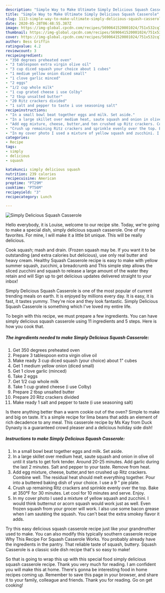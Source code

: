 ```yaml
---
description: "Simple Way to Make Ultimate Simply Delicious Squash Casserole"
title: "Simple Way to Make Ultimate Simply Delicious Squash Casserole"
slug: 1113-simple-way-to-make-ultimate-simply-delicious-squash-casserole
date: 2020-05-28T06:48:55.387Z
image: https://img-global.cpcdn.com/recipes/5690641520001024/751x532cq70/simply-delicious-squash-casserole-recipe-main-photo.jpg
thumbnail: https://img-global.cpcdn.com/recipes/5690641520001024/751x532cq70/simply-delicious-squash-casserole-recipe-main-photo.jpg
cover: https://img-global.cpcdn.com/recipes/5690641520001024/751x532cq70/simply-delicious-squash-casserole-recipe-main-photo.jpg
author: Bess Griffin
ratingvalue: 4.2
reviewcount: 3
recipeingredient:
- "350 degrees preheated oven"
- "3 tablespoon extra virgin olive oil"
- "3 cup diced squash your choice about 1 cubes"
- "1 medium yellow onion diced small"
- "1 clove garlic minced"
- "2 eggs"
- "1/2 cup whole milk"
- "1 cup grated cheese i use Colby"
- "2 tbsp unsalted butter"
- "20 Ritz crackers divided"
- "1 salt and pepper to taste i use seasoning salt"
recipeinstructions:
- "In a small bowl beat together eggs and milk. Set aside."
- "In a large skillet over medium heat, saute squash and onion in olive oil until it starts to get fork tender. Around 20-25 minutes. Add garlic during the last 2 minutes. Salt and pepper to your taste. Remove from heat."
- "Add egg mixture, cheese, butter,and ten crushed up Ritz crackers. Combine well. The residual heat should melt everything together. Pour into a buttered baking dish of your choice. I use a 9 &#34; pie plate."
- "Crush up remaining Ritz crackers and sprinkle evenly over the top. Bake at 350°F for 30 minutes. Let cool for 10 minutes and serve. Enjoy."
- "In my cover photo I used a mixture of yellow squash and zucchini. I would think butternut or acorn squash would work just as well. Even frozen squash from your grocer will work. I also use some bacon grease when I am sautéing the squash. You can&#39;t beat the extra smokey flavor it adds."
categories:
- Recipe
tags:
- simply
- delicious
- squash

katakunci: simply delicious squash 
nutrition: 239 calories
recipecuisine: American
preptime: "PT29M"
cooktime: "PT56M"
recipeyield: "3"
recipecategory: Lunch

---
```



![Simply Delicious Squash Casserole](https://img-global.cpcdn.com/recipes/5690641520001024/751x532cq70/simply-delicious-squash-casserole-recipe-main-photo.jpg)

Hello everybody, it is Louise, welcome to our recipe site. Today, we're going to make a special dish, simply delicious squash casserole. One of my favorites. For mine, I will make it a little bit unique. This will be really delicious.

Cook squash; mash and drain. (Frozen squash may be. If you want it to be outstanding (and extra calories but delicious), use only real butter and heavy cream. Healthy Squash Casserole recipe is easy to make with yellow summer squash, zucchini, a breadcrumb and This simple step allows the sliced zucchini and squash to release a large amount of the water they retain and will Sign up to get delicious updates delivered straight to your inbox!

Simply Delicious Squash Casserole is one of the most popular of current trending meals on earth. It is enjoyed by millions every day. It is easy, it is fast, it tastes yummy. They're nice and they look fantastic. Simply Delicious Squash Casserole is something which I've loved my entire life.


To begin with this recipe, we must prepare a few ingredients. You can have simply delicious squash casserole using 11 ingredients and 5 steps. Here is how you cook that.

<!--inarticleads1-->

##### The ingredients needed to make Simply Delicious Squash Casserole:

1. Get 350 degrees preheated oven
1. Prepare 3 tablespoon extra virgin olive oil
1. Make ready 3 cup diced squash (your choice) about 1&#34; cubes
1. Get 1 medium yellow onion (diced small)
1. Get 1 clove garlic (minced)
1. Take 2 eggs
1. Get 1/2 cup whole milk
1. Take 1 cup grated cheese (i use Colby)
1. Prepare 2 tbsp unsalted butter
1. Prepare 20 Ritz crackers divided
1. Make ready 1 salt and pepper to taste (i use seasoning salt)


Is there anything better than a warm cookie out of the oven? Simple to make and big on taste. It&#39;s a simple recipe for lima beans that adds an element of rich decadence to any meal. This casserole recipe by Ms Kay from Duck Dynasty is a guaranteed crowd pleaser and a delicious holiday side dish! 

<!--inarticleads2-->

##### Instructions to make Simply Delicious Squash Casserole:

1. In a small bowl beat together eggs and milk. Set aside.
1. In a large skillet over medium heat, saute squash and onion in olive oil until it starts to get fork tender. Around 20-25 minutes. Add garlic during the last 2 minutes. Salt and pepper to your taste. Remove from heat.
1. Add egg mixture, cheese, butter,and ten crushed up Ritz crackers. Combine well. The residual heat should melt everything together. Pour into a buttered baking dish of your choice. I use a 9 &#34; pie plate.
1. Crush up remaining Ritz crackers and sprinkle evenly over the top. Bake at 350°F for 30 minutes. Let cool for 10 minutes and serve. Enjoy.
1. In my cover photo I used a mixture of yellow squash and zucchini. I would think butternut or acorn squash would work just as well. Even frozen squash from your grocer will work. I also use some bacon grease when I am sautéing the squash. You can&#39;t beat the extra smokey flavor it adds.


Try this easy delicious squash casserole recipe just like your grandmother used to make. You can also modify this typically southern casserole recipe Why This Recipe For Squash Casserole Works. You probably already have the ingredients in the pantry. That reliable taste of squash, buttery. Squash Casserole is a classic side dish recipe that&#39;s so easy to make! 

So that is going to wrap this up with this special food simply delicious squash casserole recipe. Thank you very much for reading. I am confident you will make this at home. There's gonna be interesting food in home recipes coming up. Remember to save this page in your browser, and share it to your family, colleague and friends. Thank you for reading. Go on get cooking!
